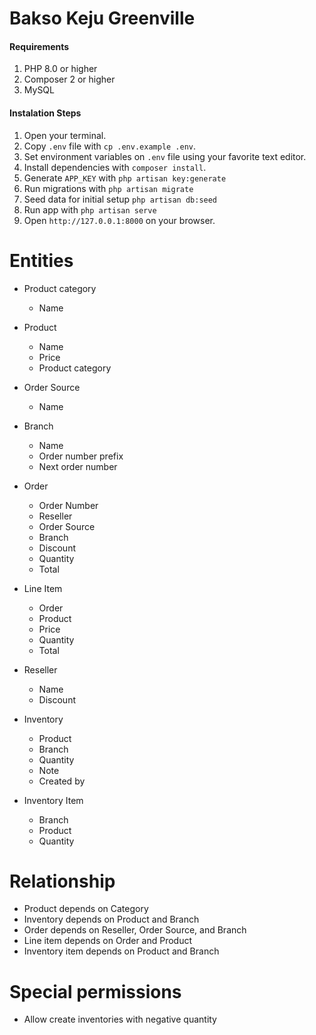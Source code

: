 # Bakso Keju Greenville

#### Requirements

1. PHP 8.0 or higher
2. Composer 2 or higher
3. MySQL

#### Instalation Steps

1. Open your terminal.
1. Copy `.env` file with `cp .env.example .env`.
1. Set environment variables on `.env` file using your favorite text editor.
1. Install dependencies with `composer install`.
1. Generate `APP_KEY` with `php artisan key:generate`
1. Run migrations with `php artisan migrate`
1. Seed data for initial setup `php artisan db:seed`
1. Run app with `php artisan serve`
1. Open `http://127.0.0.1:8000` on your browser.

# Entities

- Product category
  - Name

- Product
  - Name
  - Price
  - Product category

- Order Source
  - Name

- Branch
  - Name
  - Order number prefix
  - Next order number

- Order
  - Order Number
  - Reseller
  - Order Source
  - Branch
  - Discount
  - Quantity
  - Total

- Line Item
  - Order
  - Product
  - Price
  - Quantity
  - Total

- Reseller
  - Name
  - Discount

- Inventory
  - Product
  - Branch
  - Quantity
  - Note
  - Created by

- Inventory Item
  - Branch
  - Product
  - Quantity

# Relationship

- Product depends on Category
- Inventory depends on Product and Branch
- Order depends on Reseller, Order Source, and Branch
- Line item depends on Order and Product
- Inventory item depends on Product and Branch

# Special permissions

  - Allow create inventories with negative quantity
